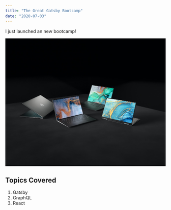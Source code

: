 ```yaml
---
title: "The Great Gatsby Bootcamp"
date: "2020-07-03" 
---
```


I just launched an new bootcamp!

![PCs](./pc.jpg)

## Topics Covered

1. Gatsby
2. GraphQL
3. React